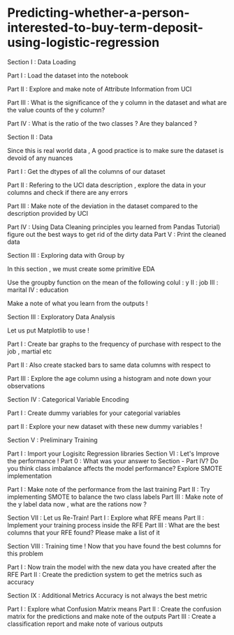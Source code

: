 # Predicting-whether-a-person-interested-to-buy-term-deposit-using-logistic-regression

Section I : Data Loading

Part I : Load the dataset into the notebook

Part II : Explore and make note of Attribute Information from UCI

Part III : What is the significance of the y column in the dataset and what are the value counts of the y column?

Part IV : What is the ratio of the two classes ? Are they balanced ?

Section II : Data 

Since this is real world data , A good practice is to make sure the dataset is devoid of any nuances

Part I : Get the dtypes of all the columns of our dataset

Part II : Refering to the UCI data description , explore the data in your columns and check if there are any errors

Part III : Make note of the deviation in the dataset compared to the description provided by UCI

Part IV : Using Data Cleaning principles you learned from Pandas Tutorial) figure out the best ways to get rid of the dirty data Part V : Print the cleaned data

Section III : Exploring data with Group by

In this section , we must create some primitive EDA

Use the groupby function on the mean of the following coluI : y
II : job
III : marital
IV : education

Make a note of what you learn from the outputs !

Section III : Exploratory Data Analysis

Let us put Matplotlib to use !

Part I : Create bar graphs to the frequency of purchase with respect to the job , martial etc

Part II : Also create stacked bars to same data columns with respect to

Part III : Explore the age column using a histogram and note down your observations

Section IV : Categorical Variable Encoding

Part I : Create dummy variables for your categorial variables

part II : Explore your new dataset with these new dummy variables !

Section V : Preliminary Training

Part I : Import your Logisitc Regression libraries
Section VI : Let's Improve the performance !
Part 0 : What was your answer to Section - Part IV? Do you think class imbalance affects the model performance? Explore SMOTE implementation

Part I : Make note of the performance from the last training
Part II : Try implementing SMOTE to balance the two class labels
Part III : Make note of the y label data now , what are the rations now ?

Section VII : Let us Re-Train!
Part I : Explore what RFE means
Part II : Implement your training process inside the RFE
Part III : What are the best columns that your RFE found? Please make a list of it

Section VIII : Training time !
Now that you have found the best columns for this problem

Part I : Now train the model with the new data you have created after the RFE
Part II : Create the prediction system to get the metrics such as accuracy

Section IX : Additional Metrics
Accuracy is not always the best metric

Part I : Explore what Confusion Matrix means
Part II : Create the confusion matrix for the predictions and make note of the outputs
Part III : Create a classification report and make note of various outputs
